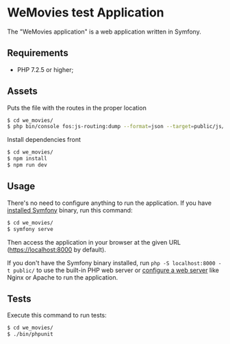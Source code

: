 WeMovies test Application
========================

The "WeMovies application" is a web application written in Symfony.

Requirements
------------

  * PHP 7.2.5 or higher;

Assets
-----

Puts the file with the routes in the proper location 
```bash
$ cd we_movies/
$ php bin/console fos:js-routing:dump --format=json --target=public/js/fos_js_routes.json
```

Install dependencies front
```bash
$ cd we_movies/
$ npm install
$ npm run dev
```

Usage
-----

There's no need to configure anything to run the application. If you have
[installed Symfony][1] binary, run this command:

```bash
$ cd we_movies/
$ symfony serve
```

Then access the application in your browser at the given URL (<https://localhost:8000> by default).

If you don't have the Symfony binary installed, run `php -S localhost:8000 -t public/`
to use the built-in PHP web server or [configure a web server][2] like Nginx or
Apache to run the application.

Tests
-----

Execute this command to run tests:

```bash
$ cd we_movies/
$ ./bin/phpunit
```

[1]: https://symfony.com/download
[2]: https://symfony.com/doc/current/setup/web_server_configuration.html